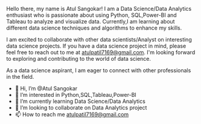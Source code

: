 Hello there, my name is Atul Sangokar!
I am a Data Science/Data Analytics enthusiast who is passionate about using Python, SQL,Power-BI and Tableau to analyze and visualize data. 
Currently,I am learning about different data science techniques and algorithms to enhance my skills.

I am excited to collaborate with other data scientists/Analyst on interesting data science projects.
If you have a data science project in mind, please feel free to reach out to me at atulpatil7169@gmail.com. 
I'm looking forward to exploring and contributing to the world of data science.

As a data science aspirant, I am eager to connect with other professionals in the field.


- 👋 Hi, I’m @Atul Sangokar
- 👀 I’m interested in Python,SQL,Tableau,Power-BI
- 🌱 I’m currently learning Data Science/Data Analytics
- 💞️ I’m looking to collaborate on Data Analytics project
- 📫 How to reach me atulpatil7169@gmail.com
<!---
Atulpatils/Atulpatils is a ✨ special ✨ repository because its `README.md` (this file) appears on your GitHub profile.
You can click the Preview link to take a look at your changes.
--->
